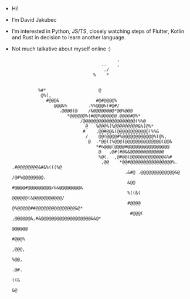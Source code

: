- Hi!
- I’m David Jakubec
- I’m interested in Python, JS/TS, closely watching steps of Flutter, Kotlin and Rust in decision to learn another language.
- Not much talkative about myself online :) 

                                                                                                                      
                                                                                                                        
                                                                                                                        
                                                                                                                        
                                                                                                                        
                                              ,                                                                         
                                        ..    ,                                                                         
                                         ./                                                                             
                                     %    *                                                                             
                                                                                                                        
                                                                                                                        
                %#*                    @                                                                                
                 @%(,                                                                                                   
                   #@@@&              #@#@@@@%                                                                          
                      @@@&%        .%%@@@&(#@#/                                                                         
                        .@@@@(@    /&@@@@@@@@*@@%@@@                                                                    
                           *@@@@@@%(#@@%@@@@@@.@@@@#@%*                                                                 
                                /@@@@@@@@@@@@@@@@@@@@(%%@                                                               
                                  @   %@@@%(%@@@@@@@@@&%(@%*                                                            
                                 #    ,@@#@@&(@@@@@@@@@@@@(%%&                                                          
                                  /    @@(@@@@#%@@@@@@@@@@@@%(@%,                                                       
                                   @  .*@@((%@@@(@@@@@@@@@@@@@@(@@&                                                     
                                      *#&@@@(@@@@#@@@@@@@@@@@@@@@@                                                      
                                       @   ,@#(#@&&@@@@@@@@@@@@@                                                        
                                       %@(.  ,@#@@(@@@@@@@@@@@@@&%#                                                     
                                        ,@@    *@@#@@@@@@@@@@@@@@@@%.                .#@@@@@@@@&#&%(((%@                
                                                 .&#@ .@@@@@@@@@@@@@&@     /@#%@@@@@@@@.                                
                                                  &@@   #@@@@#@@@@@@@@@/&&@@@@@@@@&                                     
                                                  %((&(   @@@@@@(&@@@@@@@@@@@/                                          
                                                  #@@@@     @%@@@@@##@@@@@@@@@@@@@@@&@*                                 
                                                   #@@@(      ,@@@@@@&,#&@@@@@@@@@@@@@@@@@@@&&@*                        
                                                                                           @@@@@@                       
                                                                                              #@@@%                     
                                                                                                 ,@@@,                  
                                                                                                     %@@,               
                                                                                                        .@#.            
                                                                                                           ((&          
                                                                                                              &@        
                                                                                                                        
                                                                                                                        
                                                                                                                        
                                                                                                                        
                                                                                                                        
                                                                                                                        
                                                                                                                        
                                                                                                                        
                                                                                                                        
                                                                                                                        
